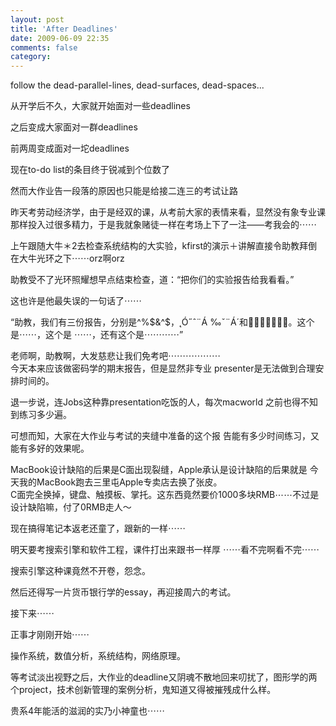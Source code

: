 ```yaml
---
layout: post
title: 'After Deadlines'
date: 2009-06-09 22:35
comments: false
category: 
---
```

    

follow the dead-parallel-lines, dead-surfaces, dead-spaces...

  
  
从开学后不久，大家就开始面对一些deadlines

  
之后变成大家面对一群deadlines

  
前两周变成面对一坨deadlines

  
现在to-do list的条目终于锐减到个位数了

  
然而大作业告一段落的原因也只能是给接二连三的考试让路

  
  
昨天考劳动经济学，由于是经双的课，从考前大家的表情来看，显然没有象专业课那样投入过很多精力，于是我就象赌徒一样在考场上下了一注——考我会的⋯⋯

  
  
上午跟随大牛＊2去检查系统结构的大实验，kfirst的演示＋讲解直接令助教拜倒在大牛光环之下⋯⋯orz啊orz
  
助教受不了光环照耀想早点结束检查，道：“把你们的实验报告给我看看。”
  
这也许是他最失误的一句话了⋯⋯
  
“助教，我们有三份报告，分别是^%$&^$，˛Ó˝ˆ¨Á
‰ˇ¨Á´和。这个是⋯⋯，这个是
⋯⋯，还有这个是⋯⋯⋯⋯”
  
老师啊，助教啊，大发慈悲让我们免考吧⋯⋯⋯⋯⋯⋯  
今天本来应该做密码学的期末报告，但是显然非专业
presenter是无法做到合理安排时间的。
  
退一步说，连Jobs这种靠presentation吃饭的人，每次macworld
之前也得不知到练习多少遍。
  
可想而知，大家在大作业与考试的夹缝中准备的这个报
告能有多少时间练习，又能有多好的效果呢。

  
  
MacBook设计缺陷的后果是C面出现裂缝，Apple承认是设计缺陷的后果就是
今天我的MacBook跑去三里屯Apple专卖店去换了张皮。  
C面完全换掉，键盘、触摸板、掌托。这东西竟然要价1000多块RMB⋯⋯不过是设计缺陷嘛，付了0RMB走人～
  
现在搞得笔记本返老还童了，跟新的一样⋯⋯

  
  
明天要考搜索引擎和软件工程，课件打出来跟书一样厚
⋯⋯看不完啊看不完⋯⋯
  
搜索引擎这种课竟然不开卷，怨念。
  
  
然后还得写一片货币银行学的essay，再迎接周六的考试。
  
  
接下来⋯⋯

  
正事才刚刚开始⋯⋯

  
  
操作系统，数值分析，系统结构，网络原理。
  
  
等考试淡出视野之后，大作业的deadline又阴魂不散地回来叨扰了，图形学的两个project，技术创新管理的案例分析，鬼知道又得被摧残成什么样。
  
  
贵系4年能活的滋润的实乃小神童也⋯⋯   

